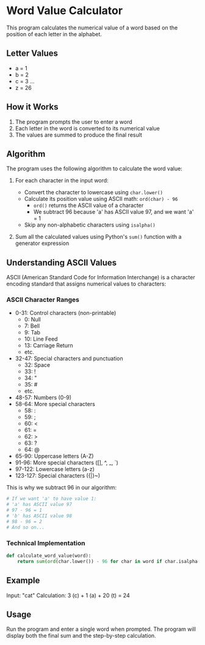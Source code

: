 # Word Value Calculator

This program calculates the numerical value of a word based on the position of each letter in the alphabet.

## Letter Values
- a = 1
- b = 2
- c = 3
...
- z = 26

## How it Works
1. The program prompts the user to enter a word
2. Each letter in the word is converted to its numerical value
3. The values are summed to produce the final result

## Algorithm
The program uses the following algorithm to calculate the word value:

1. For each character in the input word:
   - Convert the character to lowercase using `char.lower()`
   - Calculate its position value using ASCII math: `ord(char) - 96`
     - `ord()` returns the ASCII value of a character
     - We subtract 96 because 'a' has ASCII value 97, and we want 'a' = 1
   - Skip any non-alphabetic characters using `isalpha()`
   
2. Sum all the calculated values using Python's `sum()` function with a generator expression

## Understanding ASCII Values
ASCII (American Standard Code for Information Interchange) is a character encoding standard that assigns numerical values to characters:

### ASCII Character Ranges
- 0-31: Control characters (non-printable)
  - 0: Null
  - 7: Bell
  - 9: Tab
  - 10: Line Feed
  - 13: Carriage Return
  - etc.
- 32-47: Special characters and punctuation
  - 32: Space
  - 33: !
  - 34: "
  - 35: #
  - etc.
- 48-57: Numbers (0-9)
- 58-64: More special characters
  - 58: :
  - 59: ;
  - 60: <
  - 61: =
  - 62: >
  - 63: ?
  - 64: @
- 65-90: Uppercase letters (A-Z)
- 91-96: More special characters ([], ^, _, `)
- 97-122: Lowercase letters (a-z)
- 123-127: Special characters ({|}~)

This is why we subtract 96 in our algorithm:
```python
# If we want 'a' to have value 1:
# 'a' has ASCII value 97
# 97 - 96 = 1
# 'b' has ASCII value 98
# 98 - 96 = 2
# And so on...
```

### Technical Implementation
```python
def calculate_word_value(word):
    return sum(ord(char.lower()) - 96 for char in word if char.isalpha())
```

## Example
Input: "cat"
Calculation: 3 (c) + 1 (a) + 20 (t) = 24

## Usage
Run the program and enter a single word when prompted. The program will display both the final sum and the step-by-step calculation.
